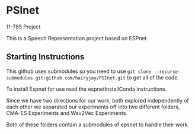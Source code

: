 # PSInet
11-785 Project

This is a Speech Representation project based on ESPnet


## Starting Instructions

This github uses submodules so you need to use `git clone --recurse-submodules git:github.com/hairyjay/PSInet.git` to get all of the code.

To install Espnet for use read the espnetInstallConda instructions. 

Since we have two directions for our work, both explored independently of each other we separated our experiments off into two different folders, CMA-ES Experiments and Wav2Vec Experiments.

Both of these folders contain a submodules of epsnet to handle their work.

